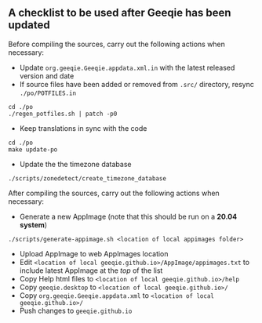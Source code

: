 ## A checklist to be used after Geeqie has been updated

Before compiling the sources, carry out the following actions when necessary:

* Update ```org.geeqie.Geeqie.appdata.xml.in``` with the latest released version and date
* If source files have been added or removed from ```.src/``` directory, resync ```./po/POTFILES.in```   
```
cd ./po  
./regen_potfiles.sh | patch -p0  
```
* Keep translations in sync with the code  
```
cd ./po  
make update-po  
```  
* Update the the timezone database  
```
./scripts/zonedetect/create_timezone_database
```

After compiling the sources, carry out the following actions when necessary:  

* Generate a new AppImage (note that this should be run on a **20.04 system**)  
```
./scripts/generate-appimage.sh <location of local appimages folder>
```
* Upload AppImage to web AppImages location
* Edit ```<location of local geeqie.github.io>/AppImage/appimages.txt``` to include latest AppImage at the *top* of the list
* Copy Help html files to ```<location of local geeqie.github.io>/help```
* Copy ```geeqie.desktop``` to ```<location of local geeqie.github.io>/```
* Copy ```org.geeqie.Geeqie.appdata.xml``` to ```<location of local geeqie.github.io>/```
* Push changes to ```geeqie.github.io```

